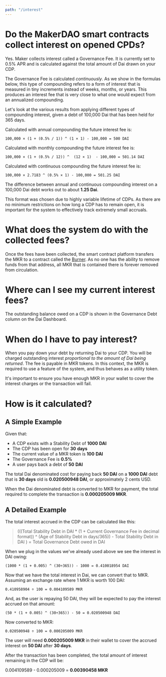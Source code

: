 ```yaml
---
path: "/interest"
---
```


# Do the MakerDAO smart contracts collect interest on opened CPDs?

Yes. Maker collects interest called a Governance Fee. It is currently set to 0.5% APR and is calculated against the total amount of Dai drawn on your CDP.

The Governance Fee is calculated _continuously_. As we show in the formulas below, this type of compounding refers to a form of interest that is measured in tiny increments instead of weeks, months, or years. This produces an interest fee that is very close to what one would expect from an annualized compounding.

Let's look at the various results from applying different types of compounding interest, given a debt of 100,000 Dai that has been held for 365 days.

Calculated with annual compounding the future interest fee is:

`100,000 × (1 + (0.5% / 1)) ^ (1 × 1) - 100,000 = 500 DAI`

Calculated with monthly compounding the future interest fee is:

`100,000 × (1 + (0.5% / 12)) ^  (12 × 1)  - 100,000 = 501.14 DAI`

Calculated with continuous compounding the future interest fee is:

`100,000 × 2.7183 ^ (0.5% × 1) - 100,000 = 501.25 DAI`

The difference between annual and continuous compounding interest on a 100,000 Dai debt works out to about **1.25 Dai**.

This format was chosen due to highly variable lifetime of CDPs. As there are no minimum restrictions on how long a CDP has to remain open, it is important for the system to effectively track extremely small accruals.

# What does the system do with the collected fees?

Once the fees have been collected, the smart contract platform transfers the MKR to a contract called the [Burner](https://etherscan.io/token/0x9f8f72aa9304c8b593d555f12ef6589cc3a579a2). As no one has the ability to remove funds from that address, all MKR that is contained there is forever removed from circulation.

# Where can I see my current interest fees?

The outstanding balance owed on a CDP is shown in the Governance Debt column on the Dai Dashboard.

# When do I have to pay interest?

When you pay down your debt by returning Dai to your CDP. You will be charged outstanding interest *proportional to the amount of Dai being returned*. The fee is payable in MKR tokens. In this context, the MKR is required to use a feature of the system, and thus behaves as a utility token.

It's important to ensure you have enough MKR in your wallet to cover the interest charges or the transaction will fail.

# How is it calculated?

## A Simple Example

Given that:

*   A CDP exists with a Stability Debt of **1000** **DAI**
*   The CDP has been open for **30** **days**
*   The current value of a MKR token is **100** **DAI**
*   The Governance Fee is **0.5%**
*   A user pays back a debt of **50** **DAI**

The total Dai denominated cost for paying back **50 DAI** on a **1000 DAI** debt that is **30 days** old is **0.020500948 DAI**, or approximately 2 cents USD.

When the Dai denominated debt is converted to MKR for payment, the total required to complete the transaction is **0.000205009 MKR**.

## A Detailed Example

The total interest accrued in the CDP can be calculated like this:

> (((Total Stability Debt in DAI * (1 + Current Governance Fee in decimal format)) ^ (Age of Stability Debt in days/365)) - Total Stability Debt in DAI ) = Total Governance Debt owed in DAI

When we plug in the values we've already used above we see the interest in DAI owing:

`(1000 * (1 + 0.005) ^ (30÷365)) - 1000 = 0.410018954 DAI`

Now that we have the total interest in Dai, we can convert that to MKR. Assuming an exchange rate where 1 MKR is worth 100 DAI:

`0.410958904 ÷ 100 = 0.004109589 MKR`

And, as the user is repaying 50 DAI, they will be expected to pay the interest accrued on that amount:

`(50 * (1 + 0.005) ^ (30÷365)) - 50 = 0.020500948 DAI`

Now converted to MKR:

`0.020500948 ÷ 100 = 0.000205009 MKR`

The user will need **0.000205009 MKR** in their wallet to cover the accrued interest on **50 DAI** after **30 days**.

After the transaction has been completed, the total amount of interest remaining in the CDP will be:

0.004109589 - 0.000205009 = **0.00390458 MKR**

